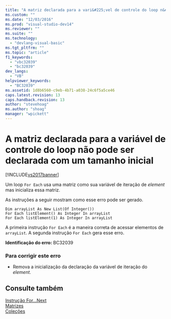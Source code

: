 ```yaml
---
title: "A matriz declarada para a vari&#225;vel de controle do loop n&#227;o pode ser declarada com um tamanho inicial | Microsoft Docs"
ms.custom: ""
ms.date: "12/03/2016"
ms.prod: "visual-studio-dev14"
ms.reviewer: ""
ms.suite: ""
ms.technology: 
  - "devlang-visual-basic"
ms.tgt_pltfrm: ""
ms.topic: "article"
f1_keywords: 
  - "vbc32039"
  - "bc32039"
dev_langs: 
  - "VB"
helpviewer_keywords: 
  - "BC32039"
ms.assetid: 1d8b6560-c9eb-4b71-a038-24c6f5a5ce46
caps.latest.revision: 13
caps.handback.revision: 13
author: "stevehoag"
ms.author: "shoag"
manager: "wpickett"
---
```

# A matriz declarada para a vari&#225;vel de controle do loop n&#227;o pode ser declarada com um tamanho inicial
[!INCLUDE[vs2017banner](../../../csharp/includes/vs2017banner.md)]

Um loop `For Each` usa uma matriz como sua variável de iteração de *element* mas inicializa essa matriz.  
  
 As instruções a seguir mostram como esse erro pode ser gerado.  
  
```  
Dim arrayList As New List(Of Integer())  
For Each listElement() As Integer In arrayList  
For Each listElement(1) As Integer In arrayList  
```  
  
 A primeira instrução `For Each` é a maneira correta de acessar elementos de `arrayList`.  A segunda instrução `For Each` gera esse erro.  
  
 **Identificação do erro:**  BC32039  
  
### Para corrigir este erro  
  
-   Remova a inicialização da declaração da variável de iteração do *element*.  
  
## Consulte também  
 [Instrução For...Next](../../../visual-basic/language-reference/statements/for-next-statement.md)   
 [Matrizes](../../../visual-basic/programming-guide/language-features/arrays/index.md)   
 [Coleções](../Topic/Collections%20\(C%23%20and%20Visual%20Basic\).md)